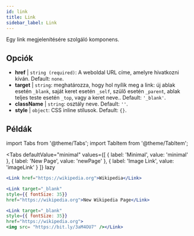 ```yaml
---
id: link
title: Link
sidebar_label: Link
---
```


Egy link megjelenítésére szolgáló komponens.

## Opciók

* __href__ | `string (required)`: A weboldal URL címe, amelyre hivatkozni kíván. Default: `none`.
* __target__ | `string`: meghatározza, hogy hol nyílik meg a link: új ablak esetén `_blank`, saját keret esetén `_self`, szülő esetén `_parent`, ablak teljes teste esetén `_top`, vagy a keret neve.. Default: `'_blank'`.
* __className__ | `string`: osztály neve. Default: `''`.
* __style__ | `object`: CSS inline stílusok. Default: `{}`.


## Példák

import Tabs from '@theme/Tabs';
import TabItem from '@theme/TabItem';

<Tabs
    defaultValue="minimal"
    values={[
        { label: 'Minimal', value: 'minimal' },
        { label: 'New Page', value: 'newPage' },
        { label: 'Image Link', value: 'imageLink' }
    ]}
    lazy
>
<TabItem value="minimal">

```jsx live
<Link href="https://wikipedia.org">Wikipedia</Link>
```

</TabItem>

<TabItem value="newPage">

```jsx live
<Link target="_blank" 
style={{ fontSize: 35}}
href="https://wikipedia.org">New Wikipedia Page</Link>
```
</TabItem>

<TabItem value="imageLink">

```jsx live
<Link target="_blank" 
style={{ fontSize: 35}}
href="https://wikipedia.org">
<img src= "https://bit.ly/3aM4OU7" /></Link>
```

</TabItem>

</Tabs>
